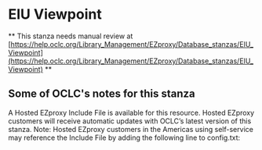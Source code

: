 # EIU Viewpoint
** This stanza needs manual review at [https://help.oclc.org/Library_Management/EZproxy/Database_stanzas/EIU_Viewpoint](https://help.oclc.org/Library_Management/EZproxy/Database_stanzas/EIU_Viewpoint) **

## Some of OCLC's notes for this stanza

A Hosted EZproxy Include File is available for this resource. Hosted EZproxy customers will receive automatic updates with OCLC&rsquo;s latest version of this stanza. Note: Hosted EZproxy customers in the Americas using self-service may reference the Include File by adding the following line to config.txt:

&nbsp;

&nbsp;
